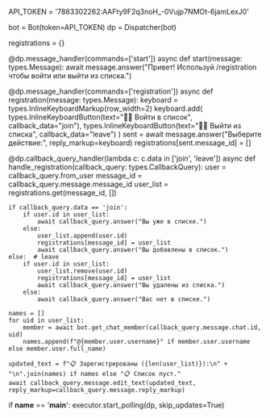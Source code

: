 API_TOKEN = '7883302262:AAFty9F2q3noH_-0Vujp7NMOt-6jamLexJ0'

bot = Bot(token=API_TOKEN)
dp = Dispatcher(bot)

registrations = {}

@dp.message_handler(commands=['start'])
async def start(message: types.Message):
    await message.answer("Привет! Используй /registration чтобы войти или выйти из списка.")

@dp.message_handler(commands=['registration'])
async def registration(message: types.Message):
    keyboard = types.InlineKeyboardMarkup(row_width=2)
    keyboard.add(
        types.InlineKeyboardButton(text="👍🏻 Войти в список", callback_data="join"),
        types.InlineKeyboardButton(text="👎🏻 Выйти из списка", callback_data="leave")
    )
    sent = await message.answer("Выберите действие:", reply_markup=keyboard)
    registrations[sent.message_id] = []

@dp.callback_query_handler(lambda c: c.data in ['join', 'leave'])
async def handle_registration(callback_query: types.CallbackQuery):
    user = callback_query.from_user
    message_id = callback_query.message.message_id
    user_list = registrations.get(message_id, [])

    if callback_query.data == 'join':
        if user.id in user_list:
            await callback_query.answer("Вы уже в списке.")
        else:
            user_list.append(user.id)
            registrations[message_id] = user_list
            await callback_query.answer("Вы добавлены в список.")
    else:  # leave
        if user.id in user_list:
            user_list.remove(user.id)
            registrations[message_id] = user_list
            await callback_query.answer("Вы удалены из списка.")
        else:
            await callback_query.answer("Вас нет в списке.")

    names = []
    for uid in user_list:
        member = await bot.get_chat_member(callback_query.message.chat.id, uid)
        names.append(f"@{member.user.username}" if member.user.username else member.user.full_name)

    updated_text = f"📋 Зарегистрированы ({len(user_list)}):\n" + "\n".join(names) if names else "📋 Список пуст."
    await callback_query.message.edit_text(updated_text, reply_markup=callback_query.message.reply_markup)

if __name__ == '__main__':
    executor.start_polling(dp, skip_updates=True)
